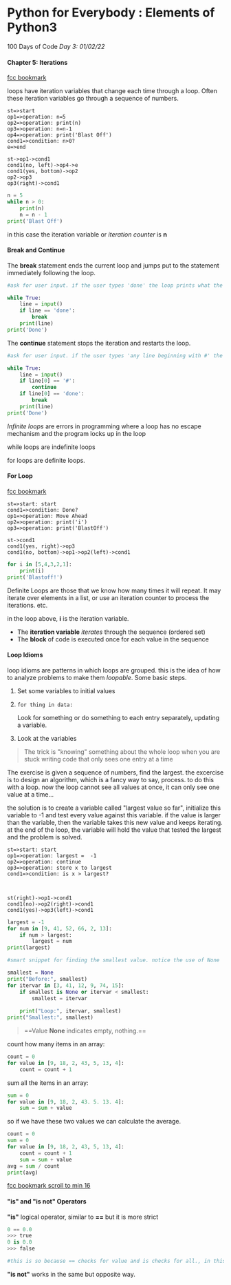 # Python for Everybody : Elements of Python3

100 Days of Code *Day 3: 01/02/22*



#### Chapter 5: Iterations

[fcc bookmark](https://www.freecodecamp.org/learn/scientific-computing-with-python/python-for-everybody/loops-and-iterations)

loops have iteration variables that change each time through a loop. Often these iteration variables go through a sequence of numbers.

```flow
st=>start
op1=>operation: n=5
op2=>operation: print(n)
op3=>operation: n=n-1
op4=>operation: print('Blast Off')
cond1=>condition: n>0?
e=>end

st->op1->cond1
cond1(no, left)->op4->e
cond1(yes, bottom)->op2
op2->op3
op3(right)->cond1
```

```python
n = 5
while n > 0:
    print(n)
    n = n - 1
print('Blast Off')
```

in this case the iteration variable or *iteration counter* is **n**

#### Break and Continue

The **break** statement ends the current loop and jumps put to the statement immediately following the loop. 

```python
#ask for user input. if the user types 'done' the loop prints what the user typed and exits

while True:
    line = input()
    if line == 'done':
        break
	print(line)
print('Done')
```

The **continue** statement stops the iteration and restarts the loop.

```python
#ask for user input. if the user types 'any line beginning with #' the loop restarts and asks for line again, if the user types 'done', the loop prints what the user typed and exits

while True:
    line = input()
    if line[0] == '#':
        continue
	if line[0] == 'done':
        break
	print(line)
print('Done')
```

*Infinite loops* are errors in programming where a loop has no escape mechanism and the program locks up in the loop

while loops are indefinite loops

for loops are definite loops.

#### For Loop

[fcc bookmark](https://www.freecodecamp.org/learn/scientific-computing-with-python/python-for-everybody/iterations-definite-loops)

```flow
st=>start: start
cond1=>condition: Done?
op1=>operation: Move Ahead
op2=>operation: print('i')
op3=>operation: print('BlastOff')

st->cond1
cond1(yes, right)->op3
cond1(no, bottom)->op1->op2(left)->cond1

```



```python
for i in [5,4,3,2,1]:
    print(i)
print('Blastoff!')
```

Definite Loops are those that we know how many times it will repeat. It may iterate over elements in a list, or use an iteration counter to process the iterations. etc.

in the loop above, **i** is the iteration variable. 

- The **iteration variable** *iterates* through the sequence (ordered set)
- The **block** of code is executed once for each value in the sequence

#### Loop Idioms

loop idioms are patterns in which loops are grouped. this is the idea of how to analyze problems to make them *loopable*.  Some basic steps.

1. Set some variables to initial values

2. `for thing in data:` 

   Look for something or do something to each entry separately, updating a variable.

3. Look at the variables

> The trick is "knowing" something about the whole loop when you are stuck writing code that only sees one entry at a time

The exercise is given a sequence of numbers, find the largest. the excercise is to design an algorithm, which is a fancy way to say, process. to do this with a loop. now the loop cannot see all values at once, it can only see one value at a time... 

the solution is to create a variable called "largest value so far", initialize this variable to -1 and test every value against this variable. if the value is larger than the variable, then the variable takes this new value and keeps iterating. at the end of the loop, the variable will hold the value that tested the largest and the problem is solved.

```flow
st=>start: start
op1=>operation: largest =  -1  
op2=>operation: continue
op3=>operation: store x to largest
cond1=>condition: is x > largest?



st(right)->op1->cond1
cond1(no)->op2(right)->cond1
cond1(yes)->op3(left)->cond1
```

```python
largest = -1
for num in [9, 41, 52, 66, 2, 13]:
    if num > largest:
        largest = num
print(largest)
```

```python
#smart snippet for finding the smallest value. notice the use of None

smallest = None
print("Before:", smallest)
for itervar in [3, 41, 12, 9, 74, 15]:
    if smallest is None or itervar < smallest:
        smallest = itervar
        
    print("Loop:", itervar, smallest)
print("Smallest:", smallest)
```

> ==Value **None** indicates empty, nothing.==

count how many items in an array:

```python
count = 0
for value in [9, 18, 2, 43, 5, 13, 4]:
    count = count + 1
```

sum all the items in an array:

```python
sum = 0
for value in [9, 18, 2, 43. 5. 13. 4]:
    sum = sum + value
```

so if we have these two values we can calculate the average.

```python
count = 0
sum = 0
for value in [9, 18, 2, 43, 5, 13, 4]:
    count = count + 1
    sum = sum + value
avg = sum / count
print(avg)
```

[fcc bookmark scroll to min 16](https://www.freecodecamp.org/learn/scientific-computing-with-python/python-for-everybody/iterations-more-patterns)

#### "is" and "is not" Operators

**"is"** logical operator, similar to **==** but it is more strict

```python
0 == 0.0
>>> true
0 is 0.0
>>> false 

#this is so because == checks for value and is checks for all., in this case it returns false cause they are different types. 
```

**"is not"** works in the same but opposite way.

